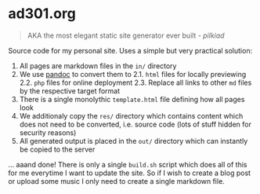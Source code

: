 # ad301.org

> AKA the most elegant static site generator ever built _- pilkiad_

Source code for my personal site. Uses a simple but very practical solution:

1. All pages are markdown files in the `in/` directory
2. We use [pandoc](https://pandoc.org/) to convert them to
    2.1. `html` files for locally previewing
    2.2. `php` files for online deployment
    2.3. Replace all links to other `md` files by the respective target format
3. There is a single monolythic `template.html` file defining how all pages look
4. We additionaly copy the `res/` directory which contains content which does
    not need to be converted, i.e. source code (lots of stuff hidden for
    security reasons)
5. All generated output is placed in the `out/` directory which can instantly be
    copied to the server

... aaand done! There is only a single `build.sh` script which does all of this
for me everytime I want to update the site. So if I wish to create a blog post
or upload some music I only need to create a single markdown file.
